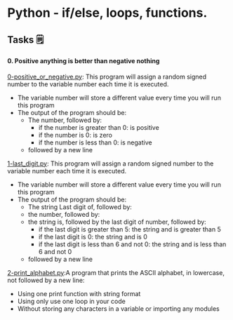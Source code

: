 # Python - if/else, loops, functions.
## Tasks :spiral_notepad: 
#### 0. Positive anything is better than negative nothing
[0-positive_or_negative.py](https://github.com/vincentokoth/alx-higher_level_programming/blob/master/0x01-python-if_else_loops_functions/0-positive_or_negative.py): This program will assign a random signed number to the variable number each time it is executed.
* The variable number will store a different value every time you will run this program
* The output of the program should be:
	* The number, followed by:
		* if the number is greater than 0: is positive
		* if the number is 0: is zero
		* if the number is less than 0: is negative
	* followed by a new line

[1-last_digit.py](https://github.com/vincentokoth/alx-higher_level_programming/blob/master/0x01-python-if_else_loops_functions/1-last_digit.py): This program will assign a random signed number to the variable number each time it is executed.
* The variable number will store a different value every time you will run this program
* The output of the program should be:
	* The string Last digit of, followed by:
	* the number, followed by:
	* the string is, followed by the last digit of number, followed by:
		* if the last digit is greater than 5: the string and is greater than 5
		* if the last digit is 0: the string and is 0
		* if the last digit is less than 6 and not 0: the string and is less than 6 and not 0
	* followed by a new line

[2-print_alphabet.py](https://github.com/vincentokoth/alx-higher_level_programming/blob/master/0x01-python-if_else_loops_functions/2-print_alphabet.py):A program that prints the ASCII alphabet, in lowercase, not followed by a new line:
* Using one print function with string format
* Using only use one loop in your code
* Without storing any characters in a variable or importing any modules

